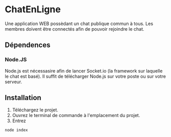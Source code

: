 # ChatEnLigne
Une application WEB possèdant un chat publique commun à tous. Les membres doivent être connectés afin de pouvoir rejoindre le chat.

## Dépendences
### Node.JS
Node.js est nécessasire afin de lancer Socket.io (la framework sur laquelle le chat est basé).
Il suffit de télécharger Node.js sur votre poste ou sur votre serveur.

## Installation
1. Téléchargez le projet.
2. Ouvrez le terminal de commande à l'emplacement du projet.
3. Entrez 
```sh
node index
```
